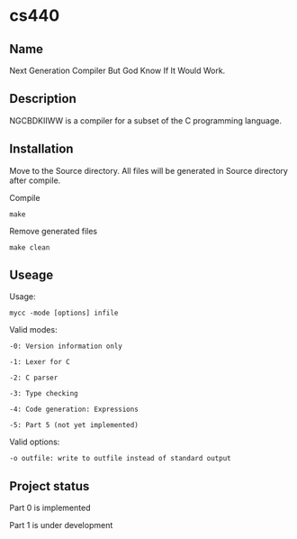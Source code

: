 # cs440

## Name
Next Generation Compiler But God Know If It Would Work.

## Description
NGCBDKIIWW is a compiler for a subset of the C programming language.

## Installation
Move to the Source directory. All files will be generated in Source directory after compile.

Compile
```
make
```

Remove generated files
```
make clean 
```

## Useage
Usage:

	mycc -mode [options] infile

Valid modes:

	-0: Version information only

	-1: Lexer for C

	-2: C parser

	-3: Type checking

	-4: Code generation: Expressions

	-5: Part 5 (not yet implemented)

Valid options:

	-o outfile: write to outfile instead of standard output


## Project status
Part 0 is implemented

Part 1 is under development

